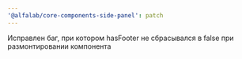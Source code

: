 ```yaml
---
'@alfalab/core-components-side-panel': patch
---
```


Исправлен баг, при котором hasFooter не сбрасывался в false при размонтировании компонента
